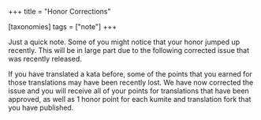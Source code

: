+++
title = "Honor Corrections"

[taxonomies]
tags = ["note"]
+++

Just a quick note. Some of you might notice that your honor jumped up recently. This will be in large part due to the following corrected issue that was recently released.

If you have translated a kata before, some of the points that you earned for those translations may have been recently lost. We have now corrected the issue and you will receive all of your points for translations that have been approved, as well as 1 honor point for each kumite and translation fork that you have published.
